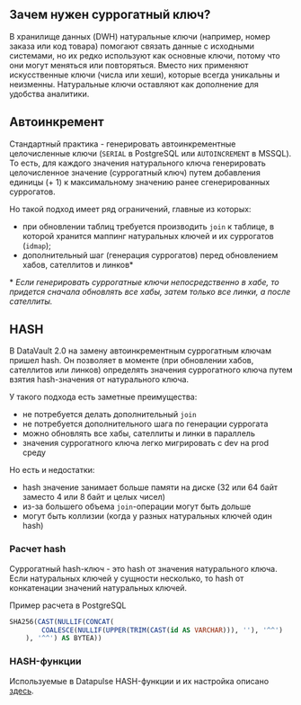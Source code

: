 ## Зачем нужен суррогатный ключ?
В хранилище данных (DWH) натуральные ключи (например, номер заказа или код товара) помогают связать данные с исходными системами, но их редко используют как основные ключи, потому что они могут меняться или повторяться. Вместо них применяют искусственные ключи (числа или хеши), которые всегда уникальны и неизменны. Натуральные ключи оставляют как дополнение для удобства аналитики.

## Автоинкремент
Стандартный практика - генерировать автоинкрементные целочисленные ключи (`SERIAL` в PostgreSQL или `AUTOINCREMENT` в MSSQL). 
То есть, для каждого значения натурального ключа генерировать целочисленное значение (суррогатный ключ) путем добавления единицы (+ 1) к максимальному значению ранее сгенерированных суррогатов.

Но такой подход имеет ряд ограничений, главные из которых:

- при обновлении таблиц требуется производить `join` к таблице, в которой хранится маппинг натуральных ключей и их суррогатов (`idmap`);
- дополнительный шаг (генерация суррогатов) перед обновлением хабов, сателлитов и линков*

\* _Если генерировать суррогатные ключи непосредственно в хабе, то придется сначала обновлять все хабы, затем только все линки, а после сателлиты._

## HASH
В DataVault 2.0 на замену автоинкрементным суррогатным ключам пришел hash. 
Он позволяет в моменте (при обновлении хабов, сателлитов или линков) определять значения суррогатного ключа путем взятия hash-значения от натурального ключа. 

У такого подхода есть заметные преимущества: 

- не потребуется делать дополнительный `join`
- не потребуется дополнительного шага по генерации суррогата
- можно обновлять все хабы, сателлиты и линки в параллель
- значения суррогатного ключа легко мигрировать с dev на prod среду

Но есть и недостатки: 

- hash значение занимает больше памяти на диске (32 или 64 байт заместо 4 или 8 байт и целых чисел)
- из-за большего объема `join`-операции могут быть дольше
- могут быть коллизии (когда у разных натуральных ключей один hash)

### Расчет hash
Суррогатный hash-ключ - это hash от значения натурального ключа. Если натуральных ключей у сущности несколько, то hash от конкатенации значений натуральных ключей.

Пример расчета в PostgreSQL
```SQL
SHA256(CAST(NULLIF(CONCAT(
        COALESCE(NULLIF(UPPER(TRIM(CAST(id AS VARCHAR))), ''), '^^')
    ), '^^') AS BYTEA))
```

### HASH-функции
Используемые в Datapulse HASH-функции и их настройка описано [здесь](install.md#anchor_hash).
